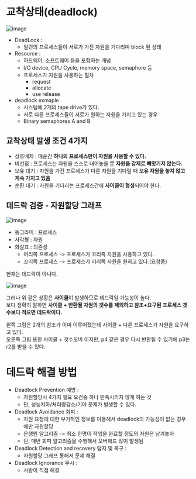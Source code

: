 # 교착상태(deadlock) 
  
![image](https://user-images.githubusercontent.com/50267433/141121415-d7ae902d-b495-4cfa-a58d-63050dafa79f.png)   
  
* DeadLock : 
    * 일련의 프로세스들이 서로가 가진 자원을 기다리며 block 된 상태   
* Resource : 
    * 하드웨어, 소프트웨어 등을 포함하는 개념 
    * I/O device, CPU Cycle, memory space, semaphore 등 
    * 프로세스가 자원을 사용하는 절차 
        * request
        * allocate
        * use release
* deadlock exmaple
    * 시스템에 2개의 tape drive가 있다.  
    * 서로 다른 프로세스들이 서로가 원하는 자원을 가지고 있는 경우 
    * Binary semaphores A and B 

## 교착상태 발생 조건 4가지 

* 상호배제 : 매순간 **하나의 프로세스만이 자원을 사용할 수 있다.**      
* 비선점 : 프로세스는 자원을 스스로 내어놓을 뿐 **자원을 강제로 빼앗기지 않는다.**    
* 보유 대기 : 자원을 가진 프로세스가 다른 자원을 기다릴 때 **보유 자원을 놓지 않고 계속 가지고 있음** 
* 순환 대기 : 자원을 기다리는 프로세스간에 **사이클이 형성**되어야 한다.        
   
## 데드락 검증 - 자원할당 그래프  

![image](https://user-images.githubusercontent.com/50267433/141125131-9049ddff-6f24-4d8b-ac97-59f2b86d85df.png)

* 동그라미 : 프로세스   
* 사각형 : 자원     
* 화살표 : 의존성 
    * 머리쪽 프로세스 -> 프로세스가 꼬리족 자원을 사용하고 있다.    
    * 꼬리쪽 프로세스 -> 프로세스가 머리쪽 자원을 원하고 있다.(요청중)     

현재는 데드락이 아니다.  

![image](https://user-images.githubusercontent.com/50267433/141125674-5eee1535-e02b-4321-953e-8543fc77b8d6.png)   
    
그러나 위 같은 상황은 **사이클**이 발생하므로 데드락일 가능성이 높다.     
보다 정확히 말하면 **사이클 + 반환될 자원의 갯수를 제외하고 참조+요구된 프로세스 갯수보다 적으면 데드락이다.**     
      
왼쪽 그림은 2개의 참조가 이미 이루어졌는데 사이클 + 다른 프로세스가 자원을 요구하고 있다.            
오른쪽 그림 또한 사이클 + 갯수오버 이지만, p4 같은 경우 다시 반환될 수 있기에 p3는 r2를 받을 수 있다.       

# 데드락 해결 방법 

* Deadlock Prevention 예방 : 
    * 자원할당시 4가지 필요 요건중 하나 만족시키지 않게 하는 것 
    * 단, 성능저하/처리량감소/기아 문제가 발생할 수 있다.    
* Deadlock Avoidance 회피 : 
    * 자원 요청에 대한 부가적인 정보를 이용해서 deadlock의 가능성이 없는 경우에만 자원할당
    * 은행원 알고리즘 -> 최소 한명이 작업을 완료할 정도의 자원은 남겨놓자 
    * 단, 매번 회피 알고리즘을 수행해서 오버헤드 많이 발생됨 
* Deadlock Detection and recovery 탐지 및 복구 : 
    * 자원할당 그래프 통해서 문제 해결   
* Deadlock Ignorance 무시 : 
    * 사람이 직접 해결 
  








        

